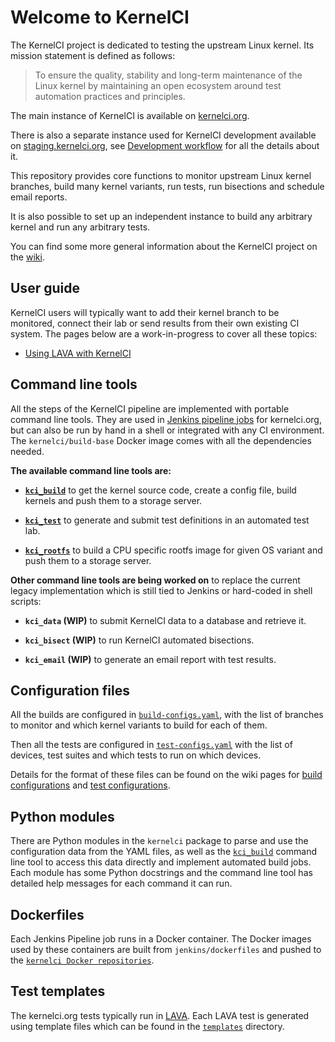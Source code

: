 # Welcome to KernelCI

The KernelCI project is dedicated to testing the upstream Linux kernel.  Its
mission statement is defined as follows:

> To ensure the quality, stability and long-term maintenance of the Linux
> kernel by maintaining an open ecosystem around test automation practices and
> principles.

The main instance of KernelCI is available on
[kernelci.org](https://kernelci.org).

There is also a separate instance used for KernelCI development available on
[staging.kernelci.org](https://staging.kernelci.org), see [Development
workflow](doc/staging.md) for all the details about it.

This repository provides core functions to monitor upstream Linux kernel
branches, build many kernel variants, run tests, run bisections and schedule
email reports.

It is also possible to set up an independent instance to build any arbitrary
kernel and run any arbitrary tests.

You can find some more general information about the KernelCI project on the
[wiki](https://github.com/kernelci/kernelci-doc/wiki/KernelCI).


## User guide

KernelCI users will typically want to add their kernel branch to be monitored,
connect their lab or send results from their own existing CI system.  The pages
below are a work-in-progress to cover all these topics:

* [Using LAVA with KernelCI](doc/lava.md)


## Command line tools

All the steps of the KernelCI pipeline are implemented with portable command
line tools.  They are used in [Jenkins pipeline
jobs](https://github.com/kernelci/kernelci-jenkins/tree/master/jobs) for
kernelci.org, but can also be run by hand in a shell or integrated with any CI
environment.  The `kernelci/build-base` Docker image comes with all the
dependencies needed.

**The available command line tools are:**

* **[`kci_build`](doc/kci_build.md)** to get the kernel source code, create a
  config file, build kernels and push them to a storage server.

* **[`kci_test`](doc/kci_test.md)** to generate and submit test definitions in
  an automated test lab.

* **[`kci_rootfs`](doc/kci_rootfs.md)** to build a CPU specific rootfs image
  for given OS variant and push them to a storage server.

**Other command line tools are being worked on** to replace the current legacy
implementation which is still tied to Jenkins or hard-coded in shell scripts:

* **`kci_data` (WIP)** to submit KernelCI data to a database and retrieve it.

* **`kci_bisect` (WIP)** to run KernelCI automated bisections.

* **`kci_email` (WIP)** to generate an email report with test results.


## Configuration files

All the builds are configured in
[`build-configs.yaml`](https://github.com/kernelci/kernelci-core/blob/master/build-configs.yaml),
with the list of branches to monitor and which kernel variants to build for
each of them.

Then all the tests are configured in
[`test-configs.yaml`](https://github.com/kernelci/kernelci-core/blob/master/test-configs.yaml)
with the list of devices, test suites and which tests to run on which devices.

Details for the format of these files can be found on the wiki pages for [build
configurations](https://github.com/kernelci/kernelci-doc/wiki/Build-configurations)
and [test
configurations](https://github.com/kernelci/kernelci-doc/wiki/Test-configurations).


## Python modules

There are Python modules in the `kernelci` package to parse and use the
configuration data from the YAML files, as well as the
[`kci_build`](https://github.com/kernelci/kernelci-core/blob/master/kci_build)
command line tool to access this data directly and implement automated build
jobs.  Each module has some Python docstrings and the command line tool has
detailed help messages for each command it can run.


## Dockerfiles

Each Jenkins Pipeline job runs in a Docker container.  The Docker images used
by these containers are built from `jenkins/dockerfiles` and pushed to the
[`kernelci Docker repositories`](https://cloud.docker.com/u/kernelci/repository/list).


## Test templates

The kernelci.org tests typically run in [LAVA](https://lavasoftware.org/).
Each LAVA test is generated using template files which can be found in the
[`templates`](https://github.com/kernelci/kernelci-core/tree/master/templates)
directory.
